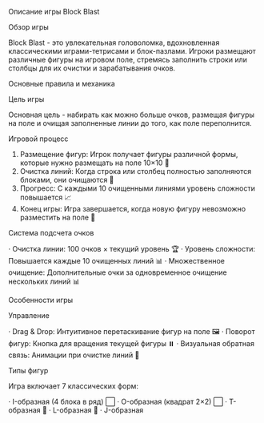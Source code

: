 Описание игры Block Blast

Обзор игры

Block Blast - это увлекательная головоломка, вдохновленная классическими играми-тетрисами и блок-пазлами. Игроки размещают различные фигуры на игровом поле, стремясь заполнить строки или столбцы для их очистки и зарабатывания очков.

Основные правила и механика

Цель игры

Основная цель - набирать как можно больше очков, размещая фигуры на поле и очищая заполненные линии до того, как поле переполнится.

Игровой процесс

1. Размещение фигур: Игрок получает фигуры различной формы, которые нужно размещать на поле 10×10 🧩
2. Очистка линий: Когда строка или столбец полностью заполняются блоками, они очищаются 🔄
3. Прогресс: С каждыми 10 очищенными линиями уровень сложности повышается 📈
4. Конец игры: Игра завершается, когда новую фигуру невозможно разместить на поле 🚫

Система подсчета очков

· Очистка линии: 100 очков × текущий уровень 🏆
· Уровень сложности: Повышается каждые 10 очищенных линий 📊
· Множественное очищение: Дополнительные очки за одновременное очищение нескольких линий 📊

Особенности игры

Управление

· Drag & Drop: Интуитивное перетаскивание фигур на поле 🖼️
· Поворот фигур: Кнопка для вращения текущей фигуры ⏸️
· Визуальная обратная связь: Анимации при очистке линий 🌟

Типы фигур

Игра включает 7 классических форм:

· I-образная (4 блока в ряд) ⬜️
· O-образная (квадрат 2×2) ⬜️
· T-образная 🔄
· L-образная 🔄
· J-образная
